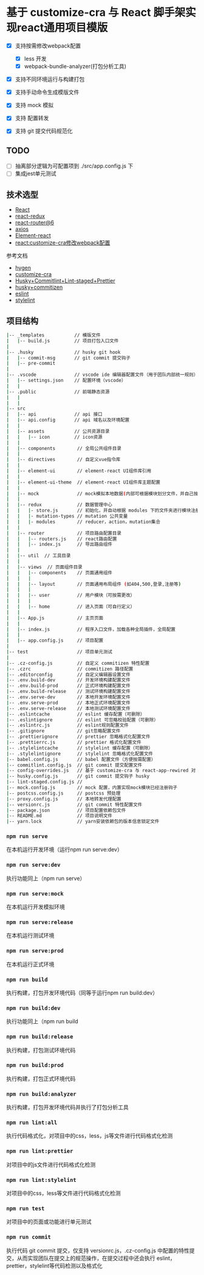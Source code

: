 # 基于 customize-cra 与 React 脚手架实现react通用项目模版 

- [x] 支持按需修改webpack配置
  - [x] less 开发
  - [x] webpack-bundle-analyzer(打包分析工具)
- [x] 支持不同环境运行与构建打包
- [x] 支持手动命令生成模版文件
- [x] 支持 mock 模拟
- [x] 支持 配置转发
- [x] 支持 git 提交代码规范化


## TODO

- [ ] 抽离部分逻辑为可配置项到 ./src/app.config.js 下
- [ ] 集成jest单元测试

## 技术选型

- [React](https://react.docschina.org/docs/react-api.html)
- [react-redux](https://react-redux.js.org/)
- [react-router@6](https://reactrouter.com/en/v6.3.0)
- [axios](http://www.axios-js.com/)
- [Element-react](https://elemefe.github.io/element-react/#/zh-CN/quick-start)
- [react:customize-cra修改webpack配置](http://www.ay1.cc/article/12681.html)

参考文档
- [hygen](http://www.hygen.io/docs/express/)
- [customize-cra](https://www.jianshu.com/p/c10cef356728)
- [Husky+Commitlint+Lint-staged+Prettier](https://www.jianshu.com/p/0e51c0c39280)
- [husky+commitizen](https://www.pudn.com/news/6228dbac9ddf223e1ad27a43.html)
- [eslint](https://eslint.bootcss.com/)
- [stylelint](https://stylelint.io/)

## 项目结构

``` bash
|-- _templates           // 模版文件 
|   |-- build.js         // 项目打包入口文件
|
|-- .husky               // husky git hook
|   |-- commit-msg       // git commit 提交钩子
|   |-- pre-commit 
|
|-- .vscode              // vscode ide 编辑器配置文件（用于团队内部统一规则）
|   |-- settings.json    // 配置环境（vscode）
|   |  
|-- .public              // 前端静态资源
|   |  
|   |
|-- src 
|   |-- api              // api 接口
|   |-- api.config       // api 域名以及环境配置
|   |
|   |-- assets           // 公共资源目录
|   |   |-- icon         // icon资源
|   |
|   |-- components        // 全局公共组件目录
|   |
|   |-- directives        // 自定义vue指令库
|   |
|   |-- element-ui        // element-react UI组件库引用
|   |
|   |-- element-ui-theme  // element-react UI组件库主题配置
|   |      
|   |-- mock              // mock模拟本地数据(内部可根据模块划分文件，并自己按需注册接口地址)
|   |
|   |-- redux             // 数据管理中心
|   |   |- store.js       // 初始化，并自动根据 modules 下的文件夹进行模块注册
|   |   |- mutation-types // mutation 公共变量
|   |   |- modules        // reducer，action，mutation集合
|   |
|   |-- router            // 项目路由配置目录
|   |   |-- routers.js    // react路由配置
|   |   |-- index.js      // 导出路由组件
|   |
|   |-- util  // 工具目录
|   |
|   |-- views  // 页面组件目录
|   |   |-- components    // 页面通用组件
|   |   |
|   |   |-- layout        // 页面通用布局组件 (如404,500,登录,注册等)
|   |   |
|   |   |-- user          // 用户模块（可按需更改）
|   |   |       
|   |   |-- home          // 进入页面（可自行定义）
|   |
|   |-- App.js            // 主页页面
|   |
|   |-- index.js          // 程序入口文件，加载各种全局插件，全局配置 
|   |
|   |-- app.config.js     // 项目配置
|
|-- test                  // 项目单元测试
|
|-- .cz-config.js         // 自定义 commitizen 特性配置
|-- .czrc                 // commitizen 路径配置
|-- .editorconfig         // 自定义编辑器设置文件
|-- .env.build-dev        // 开发环境构建配置文件
|-- .env.build-prod       // 正式环境构建配置文件
|-- .env.build-release    // 测试环境构建配置文件
|-- .env.serve-dev        // 本地开发环境配置文件
|-- .env.serve-prod       // 本地正式环境配置文件
|-- .env.serve-release    // 本地测试环境配置文件
|-- .eslintcache          // eslint 缓存配置（可删除）
|-- .eslintignore         // eslint 可忽略校验配置（可删除）
|-- .eslintrc.js          // eslint规则配置文件
|-- .gitignore            // git忽略配置文件
|-- .prettierignore       // prettier 忽略格式化配置文件
|-- .prettierrc.js        // prettier 格式化配置文件
|-- .stylelintcache       // stylelint 缓存配置（可删除）
|-- .stylelintignore      // stylelint 忽略格式化配置文件
|-- babel.config.js       // babel 配置文件（方便按需配置）
|-- commitlint.config.js  // git commit 提交配置文件
|-- config-overrides.js   // 基于 customize-cra 与 react-app-rewired 对 react进行按需配置
|-- husky.config.js       // git commit 提交钩子 husky
|-- lint-staged.config.js //
|-- mock.config.js        // mock 配置，内置实现mock模块已经注册钩子
|-- postcss.config.js     // postcss 预处理
|-- proxy.config.js       // 本地转发代理配置
|-- versionrc.js          // git commit 特性配置文件
|-- package.json          // 项目配置依赖包文件
|-- README.md             // 项目说明文件
|-- yarn.lock             // yarn安装依赖包的版本信息锁定文件
```

### `npm run serve`

在本机运行开发环境（运行npm run serve:dev）

### `npm run serve:dev`

执行功能同上（npm run serve）

### `npm run serve:mock`

在本机运行开发模拟环境

### `npm run serve:release`

在本机运行测试环境

### `npm run serve:prod`

在本机运行正式环境

### `npm run build`

执行构建，打包开发环境代码（同等于运行npm run build:dev）

### `npm run build:dev`

执行功能同上（npm run build

### `npm run build:release`

执行构建，打包测试环境代码

### `npm run build:prod`

执行构建，打包正式环境代码

### `npm run build:analyzer`

执行构建，打包开发环境代码并执行了打包分析工具

### `npm run lint:all`

执行代码格式化，对项目中的css，less，js等文件进行代码格式化检测

### `npm run lint:prettier`

对项目中的js文件进行代码格式化检测

### `npm run lint:stylelint`

对项目中的css，less等文件进行代码格式化检测

### `npm run test`

对项目中的页面或功能进行单元测试

### `npm run commit`

执行代码 git commit 提交，仅支持 versionrc.js，.cz-config.js 中配置的特性提交，从而实现团队在提交上的规范操作，在提交过程中还会执行 eslint，prettier，stylelint等代码检测以及格式化
